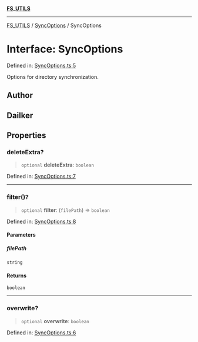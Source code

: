 [**FS_UTILS**](../../README.md)

***

[FS_UTILS](../../README.md) / [SyncOptions](../README.md) / SyncOptions

# Interface: SyncOptions

Defined in: [SyncOptions.ts:5](https://github.com/dailker/everyutil-js/blob/b3e269da55b7d96c15eb37e98c5c4f6b94f05f6f/src/fs/SyncOptions.ts#L5)

Options for directory synchronization.

## Author

## Dailker

## Properties

### deleteExtra?

> `optional` **deleteExtra**: `boolean`

Defined in: [SyncOptions.ts:7](https://github.com/dailker/everyutil-js/blob/b3e269da55b7d96c15eb37e98c5c4f6b94f05f6f/src/fs/SyncOptions.ts#L7)

***

### filter()?

> `optional` **filter**: (`filePath`) => `boolean`

Defined in: [SyncOptions.ts:8](https://github.com/dailker/everyutil-js/blob/b3e269da55b7d96c15eb37e98c5c4f6b94f05f6f/src/fs/SyncOptions.ts#L8)

#### Parameters

##### filePath

`string`

#### Returns

`boolean`

***

### overwrite?

> `optional` **overwrite**: `boolean`

Defined in: [SyncOptions.ts:6](https://github.com/dailker/everyutil-js/blob/b3e269da55b7d96c15eb37e98c5c4f6b94f05f6f/src/fs/SyncOptions.ts#L6)
